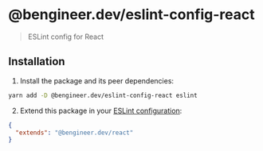 # @bengineer.dev/eslint-config-react

> ESLint config for React

## Installation

1. Install the package and its peer dependencies:

```bash
yarn add -D @bengineer.dev/eslint-config-react eslint
```

2. Extend this package in your [ESLint configuration](https://eslint.org/docs/user-guide/configuring):
```json
{
  "extends": "@bengineer.dev/react"
}
```
